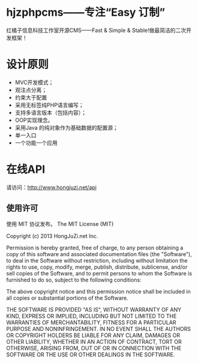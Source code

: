 hjzphpcms——专注“Easy 订制”
=========

红橘子信息科技工作室开源CMS——Fast &amp; Simple &amp; Stable!做最简洁的二次开发框架！

设计原则
========
* MVC开发模式；
* 观注点分离；
* 约束大于配置
* 采用无标签纯PHP语言编写；
* 支持多语言版本（包括内容）；
* OOP实现理念。
* 采用Java 的纯对象作为基础数据的配置源；
* 单一入口
* 一个功能一个应用

在线API
=========
请访问：http://www.hongjuzi.net/api

使用许可
---------------------

使用 MIT 协议发布。
The MIT License (MIT)

Copyright (c) 2013 HongJuZi.net Inc.

Permission is hereby granted, free of charge, to any person obtaining a copy of
this software and associated documentation files (the "Software"), to deal in
the Software without restriction, including without limitation the rights to
use, copy, modify, merge, publish, distribute, sublicense, and/or sell copies of
the Software, and to permit persons to whom the Software is furnished to do so,
subject to the following conditions:

The above copyright notice and this permission notice shall be included in all
copies or substantial portions of the Software.

THE SOFTWARE IS PROVIDED "AS IS", WITHOUT WARRANTY OF ANY KIND, EXPRESS OR
IMPLIED, INCLUDING BUT NOT LIMITED TO THE WARRANTIES OF MERCHANTABILITY, FITNESS
FOR A PARTICULAR PURPOSE AND NONINFRINGEMENT. IN NO EVENT SHALL THE AUTHORS OR
COPYRIGHT HOLDERS BE LIABLE FOR ANY CLAIM, DAMAGES OR OTHER LIABILITY, WHETHER
IN AN ACTION OF CONTRACT, TORT OR OTHERWISE, ARISING FROM, OUT OF OR IN
CONNECTION WITH THE SOFTWARE OR THE USE OR OTHER DEALINGS IN THE SOFTWARE.

